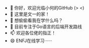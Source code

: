 - 👋 你好，欢迎光临小何的GitHub (> <)
- 💞️ 这里是文一的家！
- 👀 想偷偷看我在学什么吗？
- 🌱 目前专注于Go语言的后端开发路线
- 📫 欢迎各位佬的指正！
- 😄 ENFJ在线学习······

<!---
Uohuynix/Uohuynix is a ✨ special ✨ repository because its `README.md` (this file) appears on your GitHub profile.
You can click the Preview link to take a look at your changes.
--->
